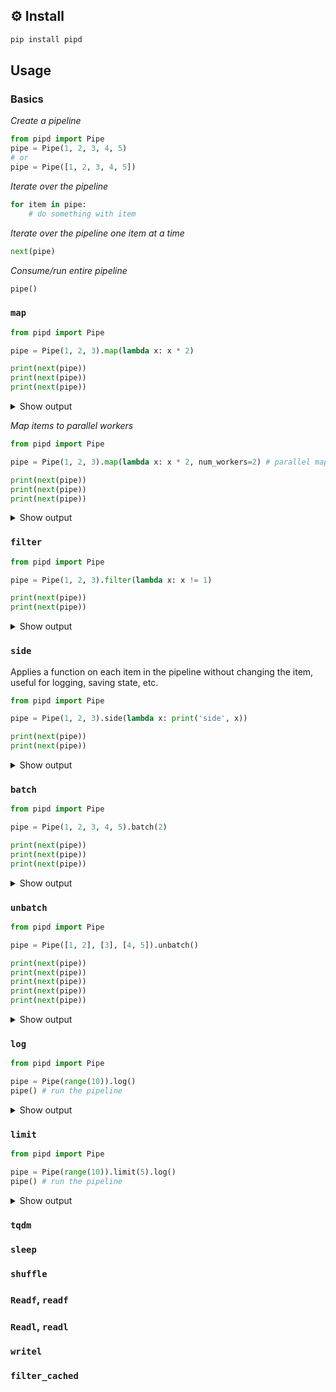 ## ⚙️ Install

```bash
pip install pipd
```

## Usage

### Basics

_Create a pipeline_
```py
from pipd import Pipe
pipe = Pipe(1, 2, 3, 4, 5)
# or
pipe = Pipe([1, 2, 3, 4, 5])
```

_Iterate over the pipeline_
```py
for item in pipe:
    # do something with item
```

_Iterate over the pipeline one item at a time_
```py
next(pipe)
```

_Consume/run entire pipeline_
```py
pipe()
```


### `map`
```py
from pipd import Pipe

pipe = Pipe(1, 2, 3).map(lambda x: x * 2)

print(next(pipe))
print(next(pipe))
print(next(pipe))
```

<details> <summary> Show output </summary>

```py
2
4
6
```

</details>

_Map items to parallel workers_
```py
from pipd import Pipe

pipe = Pipe(1, 2, 3).map(lambda x: x * 2, num_workers=2) # parallel map (note: order is not guaranteed)

print(next(pipe))
print(next(pipe))
print(next(pipe))
```

<details> <summary> Show output </summary>

```py
4
2
6
```

</details>

### `filter`

```py
from pipd import Pipe

pipe = Pipe(1, 2, 3).filter(lambda x: x != 1)

print(next(pipe))
print(next(pipe))
```

<details> <summary> Show output </summary>

```py
2
3
```

</details>

### `side`

Applies a function on each item in the pipeline without changing the item, useful for logging, saving state, etc.
```py
from pipd import Pipe

pipe = Pipe(1, 2, 3).side(lambda x: print('side', x))

print(next(pipe))
print(next(pipe))
```

<details> <summary> Show output </summary>

```py
side 1
1
side 2
2
```

</details>

### `batch`
```py
from pipd import Pipe

pipe = Pipe(1, 2, 3, 4, 5).batch(2)

print(next(pipe))
print(next(pipe))
print(next(pipe))
```

<details> <summary> Show output </summary>

```py
[1, 2]
[3, 4]
[5]
```

</details>

### `unbatch`

```py
from pipd import Pipe

pipe = Pipe([1, 2], [3], [4, 5]).unbatch()

print(next(pipe))
print(next(pipe))
print(next(pipe))
print(next(pipe))
print(next(pipe))
```

<details> <summary> Show output </summary>

```py
1
2
3
4
5
```

</details>

### `log`

```py
from pipd import Pipe

pipe = Pipe(range(10)).log()
pipe() # run the pipeline
```

<details> <summary> Show output </summary>

```py
0
1
2
3
4
5
6
7
8
9
```

</details>

### `limit`
```py
from pipd import Pipe

pipe = Pipe(range(10)).limit(5).log()
pipe() # run the pipeline
```

<details> <summary> Show output </summary>

```py
0
1
2
3
4
```

</details>

### `tqdm`

### `sleep`

### `shuffle`

### `Readf`, `readf`

### `Readl`, `readl`

### `writel`

### `filter_cached`
